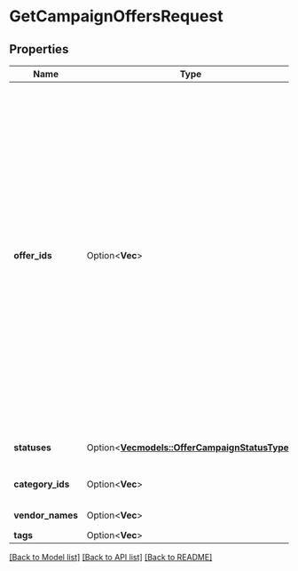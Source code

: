 # GetCampaignOffersRequest

## Properties

Name | Type | Description | Notes
------------ | ------------- | ------------- | -------------
**offer_ids** | Option<**Vec<String>**> | Идентификаторы товаров, информация о которых нужна.  {% note warning \"Такой список возвращается только целиком\" %}  Не используйте это поле одновременно с фильтрами по статусам карточек, категориям, брендам или тегам. Если вы хотите воспользоваться фильтрами, оставьте поле пустым.  Если вы запрашиваете информацию по конкретным SKU, не заполняйте:  * `page_token` * `limit`  {% endnote %}     | [optional]
**statuses** | Option<[**Vec<models::OfferCampaignStatusType>**](OfferCampaignStatusType.md)> | Фильтр по статусам товаров.  | [optional]
**category_ids** | Option<**Vec<i32>**> | Фильтр по категориям на Маркете. | [optional]
**vendor_names** | Option<**Vec<String>**> | Фильтр по брендам. | [optional]
**tags** | Option<**Vec<String>**> | Фильтр по тегам. | [optional]

[[Back to Model list]](../README.md#documentation-for-models) [[Back to API list]](../README.md#documentation-for-api-endpoints) [[Back to README]](../README.md)


